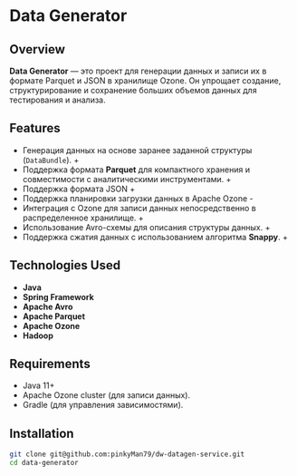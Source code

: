 # Data Generator

## Overview
**Data Generator** — это проект для генерации данных и записи их в формате Parquet и JSON в хранилище Ozone. Он упрощает создание, структурирование и сохранение больших объемов данных для тестирования и анализа.

## Features
- Генерация данных на основе заранее заданной структуры (`DataBundle`). +
- Поддержка формата **Parquet** для компактного хранения и совместимости с аналитическими инструментами. +
- Поддержка формата JSON +
- Поддержка планировки загрузки данных в Apache Ozone -
- Интеграция с Ozone для записи данных непосредственно в распределенное хранилище. +
- Использование Avro-схемы для описания структуры данных. +
- Поддержка сжатия данных с использованием алгоритма **Snappy**. +

## Technologies Used
- **Java**
- **Spring Framework**
- **Apache Avro**
- **Apache Parquet**
- **Apache Ozone**
- **Hadoop**

## Requirements
- Java 11+
- Apache Ozone cluster (для записи данных).
- Gradle (для управления зависимостями).

## Installation
   ```bash
   git clone git@github.com:pinkyMan79/dw-datagen-service.git
   cd data-generator
   ```